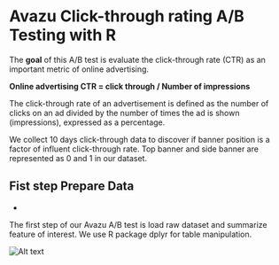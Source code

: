 # Avazu Click-through rating A/B Testing with R

The **goal** of this A/B test is evaluate the click-through rate (CTR) as an important metric of online advertising. 

**Online advertising CTR = click through / Number of impressions**

The click-through rate of an advertisement is defined as the number of clicks on an ad divided by the number of times the ad is shown (impressions), expressed as a percentage.

We collect 10 days click-through data to discover if banner position is a factor of influent click-through rate. Top banner and side banner are represented as 0 and 1 in our dataset. 

**Fist step Prepare Data**
-
+
The first step of our Avazu A/B test is load raw dataset and summarize feature of interest. We use R package dplyr for table manipulation.

![Alt text](Avazu-Banner-Position-A-B-Testing-with-R/Rplot01.png)
